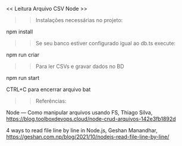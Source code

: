 << Leitura Arquivo CSV Node >>

>> Instalações necessárias no projeto:

npm install 

>> Se seu banco estiver configurado igual ao db.ts execute:

npm run criar

>> Para ler CSVs e gravar dados no BD

npm run start

CTRL+C para encerrar arquivo bat

>> Referências:

Node — Como manipular arquivos usando FS, Thiago Silva, https://blog.toolboxdevops.cloud/node-crud-arquivos-142e3fb1892d

4 ways to read file line by line in Node.js, Geshan Manandhar, https://geshan.com.np/blog/2021/10/nodejs-read-file-line-by-line/
